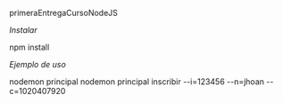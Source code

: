 primeraEntregaCursoNodeJS


*Instalar*

npm install

*Ejemplo de uso*

nodemon principal
nodemon principal inscribir --i=123456 --n=jhoan --c=1020407920


